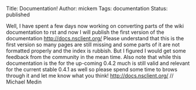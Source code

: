 Title: Documentation!
Author: mickem
Tags: documentation
Status: published

Well, I have spent a few days now working on converting parts of the
wiki documentation to rst and now I will publish the first version of
the documentation http://docs.nsclient.org/ Please understand that this
is the first version so many pages are still missing and some parts of
it are not formatted properly and the index is rubbish. But I figured I
would get some feedback from the community in the mean time. Also note
that while this documentation is the for the up-coming 0.4.2 much is
still valid and relevant for the current stable 0.4.1 as well so please
spend some time to brows through it and let me know what you think!
http://docs.nsclient.org/ // Michael Medin
